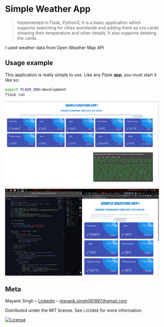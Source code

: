 # Simple Weather App

> Implemented in Flask, Python3, It is a basic application which supports searching for cities worldwide and adding them as css cards showing their temperature and other details, It also supports deleting the cards.


I used weather data from Open Weather Map API

## Usage example

This application is really simple to use. Like any Flask **app**, you must start it like so:

```bash
export FLASK_ENV=development
flask run
```
![Screen](Screens/Screen1.png)
![Screen](Screens/Screen2.png)

## Meta

Mayank Singh – [Linkedin](https://www.linkedin.com/in/code-monk08/) – mayank.singh081997@gmail.com

Distributed under the MIT license. See ``LICENSE`` for more information.

[![License][license-image]][license-url]

[license-image]:https://img.shields.io/badge/license-MIT-blue.svg

[license-url]:https://raw.githubusercontent.com/clamytoe/pyTrack/master/LICENSE
